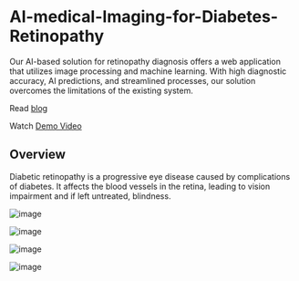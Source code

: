 # AI-medical-Imaging-for-Diabetes-Retinopathy



Our AI-based solution for retinopathy diagnosis offers a web application that utilizes image processing and machine learning. With high diagnostic accuracy, AI predictions, and streamlined processes, our solution overcomes the limitations of the existing system.

Read [blog](https://naveenkumar-nk.hashnode.dev/revolutionizing-diabetic-retinopathy-diagnosis-the-power-of-ai-in-medical-imaging)

Watch [ Demo Video]()

## Overview

Diabetic retinopathy is a progressive eye disease caused by complications of diabetes. It affects the blood vessels in the retina, leading to vision impairment and if left untreated, blindness.


![image](https://github.com/sanjail3/AI-medical-Imaging-for-Diabetes-Retinopathy/assets/86285670/37170e42-cb2c-4b55-bdc6-4b69370d539f)

![image](https://github.com/sanjail3/AI-medical-Imaging-for-Diabetes-Retinopathy/assets/86285670/b9982dda-01eb-4879-a2f2-5cbef568aa01)

![image](https://github.com/sanjail3/AI-medical-Imaging-for-Diabetes-Retinopathy/assets/86285670/78edca58-7a87-4d2b-a0b1-ada24d96038c)

![image](https://github.com/sanjail3/AI-medical-Imaging-for-Diabetes-Retinopathy/assets/86285670/3b36ebe1-3675-4401-8391-6ac1449995d5)





